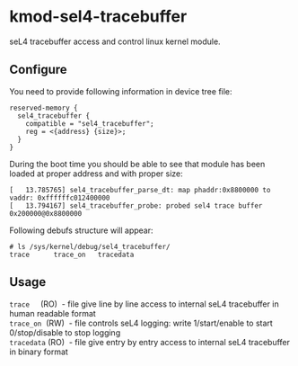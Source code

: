 # kmod-sel4-tracebuffer

seL4 tracebuffer access and control linux kernel module.

## Configure

You need to provide following information in device tree file:

```
reserved-memory {
  sel4_tracebuffer {
    compatible = "sel4_tracebuffer";
    reg = <{address} {size}>;
  }
}
```

During the boot time you should be able to see that module has been loaded at proper address and with proper size:

```
[   13.785765] sel4_tracebuffer_parse_dt: map phaddr:0x8800000 to vaddr: 0xffffffc012400000
[   13.794167] sel4_tracebuffer_probe: probed sel4 trace buffer 0x200000@0x8800000
```

Following debufs structure will appear:

```
# ls /sys/kernel/debug/sel4_tracebuffer/     
trace      trace_on   tracedata
```

## Usage

`trace`     (RO)  - file give line by line access to internal seL4 tracebuffer in human readable format  
`trace_on`  (RW)  - file controls seL4 logging: write 1/start/enable to start 0/stop/disable to stop logging  
`tracedata` (RO)  - file give entry by entry access to internal seL4 tracebuffer in binary format  
